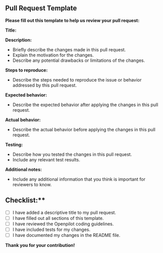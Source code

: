 ## Pull Request Template

**Please fill out this template to help us review your pull request:**

**Title:**

**Description:**

* Briefly describe the changes made in this pull request.
* Explain the motivation for the changes.
* Describe any potential drawbacks or limitations of the changes.

**Steps to reproduce:**

* Describe the steps needed to reproduce the issue or behavior addressed by this pull request.

**Expected behavior:**

* Describe the expected behavior after applying the changes in this pull request.

**Actual behavior:**

* Describe the actual behavior before applying the changes in this pull request.

**Testing:**

* Describe how you tested the changes in this pull request.
* Include any relevant test results.

**Additional notes:**

* Include any additional information that you think is important for reviewers to know.

## Checklist:**

* [ ] I have added a descriptive title to my pull request.
* [ ] I have filled out all sections of this template.
* [ ] I have reviewed the Openpilot coding guidelines.
* [ ] I have included tests for my changes.
* [ ] I have documented my changes in the README file.

**Thank you for your contribution!**